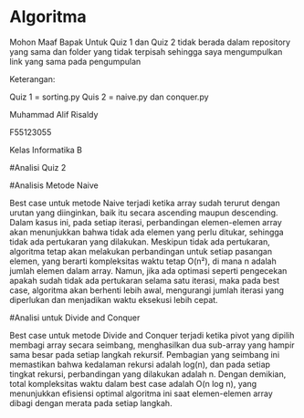 # Algoritma
Mohon Maaf Bapak Untuk Quiz 1 dan Quiz 2 tidak berada dalam repository yang sama dan folder yang tidak terpisah sehingga saya mengumpulkan link yang sama pada pengumpulan

Keterangan:

Quiz 1 = sorting.py
Quis 2 = naive.py dan conquer.py

Muhammad Alif Risaldy

F55123055

Kelas Informatika B

#Analisi Quiz 2

#Analisis Metode Naive

Best case untuk metode Naive terjadi ketika array sudah terurut dengan urutan yang diinginkan, baik itu secara ascending maupun descending. Dalam kasus ini, pada setiap iterasi, perbandingan elemen-elemen array akan menunjukkan bahwa tidak ada elemen yang perlu ditukar, sehingga tidak ada pertukaran yang dilakukan. Meskipun tidak ada pertukaran, algoritma tetap akan melakukan perbandingan untuk setiap pasangan elemen, yang berarti kompleksitas waktu tetap O(n²), di mana n adalah jumlah elemen dalam array. Namun, jika ada optimasi seperti pengecekan apakah sudah tidak ada pertukaran selama satu iterasi, maka pada best case, algoritma akan berhenti lebih awal, mengurangi jumlah iterasi yang diperlukan dan menjadikan waktu eksekusi lebih cepat.

#Analisi untuk Divide and Conquer

Best case untuk metode Divide and Conquer terjadi ketika pivot yang dipilih membagi array secara seimbang, menghasilkan dua sub-array yang hampir sama besar pada setiap langkah rekursif. Pembagian yang seimbang ini memastikan bahwa kedalaman rekursi adalah log(n), dan pada setiap tingkat rekursi, perbandingan yang dilakukan adalah n. Dengan demikian, total kompleksitas waktu dalam best case adalah O(n log n), yang menunjukkan efisiensi optimal algoritma ini saat elemen-elemen array dibagi dengan merata pada setiap langkah.

